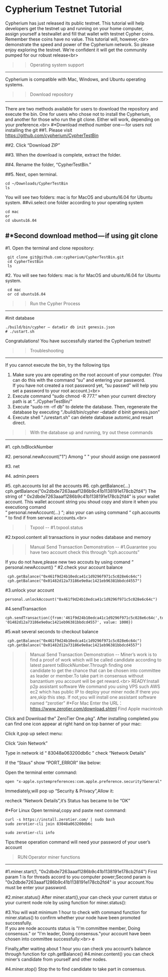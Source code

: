 Cypherium Testnet Tutorial
===
Cypherium has just released its public testnet. This tutorial will help developers get the testnet up and running on your home computer,<br>
 assign yourself a testwallet and fill that wallet with testnet Cypher coins. Remember these coins have no value. This tutorial will, however,\<br>  <br>
 demonstrate the speed and power of the Cypherium network. So please enjoy exploring the testnet. We’re confident it will get the community pumped for our robust release\<br>

>>Operating system support
---
Cypherium is compatible with Mac, Windows, and Ubuntu operating systems.

>>Download repository
---
There are two methods available for users to download the repository and execute the bin. One for users who chose not to install the Cypherium, <br>
and another for those who run the git clone. Either will work, depending on your preference.\<br>
#*Download method number one — for users not installing the git
  ##1. Please visit https://github.com/cypherium/CypherTestBin

  ##2. Click “Download ZIP”

  ##3. When the download is complete, extract the folder.

  ##4. Rename the folder, “CypherTestBin.”

  ##5. Next, open terminal.
  ```
  cd ~/Downloads/CypherTestBin
  ls
  ```
  You will see two folders: mac is for MacOS and ubuntu16.04 for Ubuntu system.
  ##vii.select one folder according to your operating system
  ```
  cd mac
  or
  cd ubuntu16.04
  ````
#*Second download method — if using git clone
---
 #1. Open the terminal and clone repository:
 ```
  git clone git@github.com:cypherium/CypherTestBin.git
  cd CypherTestBin
  ls
 ```
 #2. You will see two folders: mac is for MacOS and ubuntu16.04 for Ubuntu system.
 ```
  cd mac
  or cd ubuntu16.04
 ```
 >>Run the Cypher Process
 ---

 #init database
 ```
 ./build/bin/cypher — datadir db init genesis.json
 # ./ustart.sh
 ```
Congratulations! You have successfully started the Cypherium testnet!

>>Troubleshooting
---
  If you cannot execute the bin, try the following tips
   1. Make sure you are operating on the root account of your computer. (You can do this with the command “su” and entering your password. <br>
   If you have not created a root password yet, “su passwd” will help you set a password to your root account.)\<br>
   2. Execute command “sudo chmod -R 777.” when your current directory path is at “../CypherTestBin/”
   3. Execute “sudo rm -rf db” to delete the database. Then, regenerate the database by executing “./build/bin/cypher –datadir  d binit genesis.json”
   4. Execute shell "./urestart.sh" can delete database automic,and resart direct.

>>With the database up and running, try out these commands
---

#1. cph.txBlockNumber

#2. personal.newAccount("1")
Among " " your should assign one password

#3. net

#4. admin.peers

#5. cph.accounts
    list all the accounts
#6. cph.getBalance(...)
cph.getBalance("0x2dbde7263aaaf1286b9c41b1138191e178cb2fd4")
   The string of “ 0x2dbde7263aaaf1286b9c41b1138191e178cb2fd4” is your wallet account.
This	wallet account string you shoud copy and store it when you executiong comand<br>
 “ personal.newAccount(...) “; also your can using command “ cph.accounts ” to find if from  serveal acccounts.\<br>

>>Txpool
--
#1.txpool.status

#2.txpool.content
 all transactions in your nodes database and memory


>>Manual Send Transaction Demonstration
--
#1.Guarantee you have two account
check this through “cph.accounts”

If you do not have,please new two accouts by using comand “ personal.newAccount() “
#2.check your account balance
```
 cph.getBalance("0x461f9d24b10edca41c1d9296f971c5c028e6c64c")
 cph.getBalance("0x01482d12a73186e9e0ac1421eb96381bbdcd4557")
```
#3.unlock your account
```
personal.unlockAccount("0x461f9d24b10edca41c1d9296f971c5c028e6c64c")
```
#4.sendTransaction
```
cph.sendTransaction({from:'461f9d24b10edca41c1d9296f971c5c028e6c64c',to: '01482d12a73186e9e0ac1421eb96381bbdcd4557', value: 1000})
```
#5.wait several seconds to checkout balance
```
 cph.getBalance("0x461f9d24b10edca41c1d9296f971c5c028e6c64c")
 cph.getBalance("0x01482d12a73186e9e0ac1421eb96381bbdcd4557")
```

>>Manual Send Transaction Demonstration
--
Miner’s work is to find a proof of work which will be called candidate according to latest parent txBlockNumber.Through finding one <br>
candidate to get the chance that can be chosen into committee as leader or member.To take part in consensus without banzantium you account will be get reward.\<br>
READY:Install p2p assistant software
 We command you using VPS such AWS ec2 which has public IP to deploy your miner node.If there you are,skip this step. If not,you will install one assistant software named “zerotier”
   #*For Mac
Enter the URL：
https://www.zerotier.com/download.shtml
   Find Apple macintosh

   Click and Download the” ZeroTier One.pkg”.
   After installing completed.you can find one icon appear at right hand on top banner of your mac:

   Click it,pop up select menu:

   Click “Join Network”

Type in network id “ 83048a063200db6c ”
check “Network Details”

If the “Staus” show “PORT_ERROR” like below:

Open the terminal enter command:
```
open "x-apple.systempreferences:com.apple.preference.security?General"
```
Immediately,will pop up “Security & Privacy”,Allow it:

recheck “Network Details”,it’s Status has became to be “OK”


#*For Linux
Open terminal,copy and paste next command:
```
curl -s https://install.zerotier.com/ | sudo bash
sudo zerotier-cli join 83048a063200db6c
```
```
sudo zerotier-cli info
```
Tips:these operation command will need your password of your user’s account
>RUN:Operator miner functions
---
#1.miner.start(1, "0x2dbde7263aaaf1286b9c41b1138191e178cb2fd4")
First param 1 is for threads accord to you computer power;Second param is "0x2dbde7263aaaf1286b9c41b1138191e178cb2fd4" is your account.You must be enter your password.


#2.miner.status()
After miner.start(),your can check your current status or your current node role by using function for miner.status():

#3.You will wait minimum 1 hour to check with command function for miner.status() to confirm whether your node have been promoted successfully.<br>
If you are node accounts status is "I'm committee member, Doing consensus." or "I'm leader, Doing consensus."your account have been chosen into committee successfully:\<br>
e

Finally,after waiting about 1 hour you can check you account’s balance through function for cph.getBalance()
#4.miner.content()
you can check miner’s candidate from yourself and other nodes.


#4.miner.stop()
Stop the to find candidate to take part in consensus.

